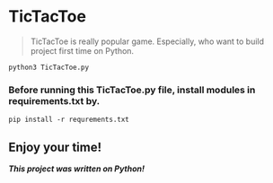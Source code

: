 # TicTacToe

> TicTacToe is really popular game. Especially, who want to build project first time on Python. 
```
python3 TicTacToe.py
```
### Before running this TicTacToe.py  file, install modules in requirements.txt by.
```
pip install -r requrements.txt
```
## Enjoy your time!

**_This project was written on Python!_**
